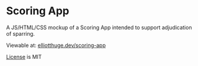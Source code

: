 # Scoring App

A JS/HTML/CSS mockup of a Scoring App intended to support adjudication of sparring.

Viewable at: [elliotthuge.dev/scoring-app](https://www.elliotthuge.dev/scoring-app/)

[License](https://www.elliotthuge.dev/scoring-app/license.txt) is MIT
